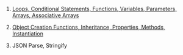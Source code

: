 1. [Loops, Conditional Statements, Functions, Variables, Parameters, Arrays, Associative Arrays](https://github.com/Covington-Shey/Covington-Shey.github.io/Unit%204%20Pokemon%20Table.html)

2. [Object Creation Functions, Inheritance, Properties, Methods, Instantiation](https:://github.com/)

3. JSON Parse, Stringify
